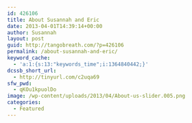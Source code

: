 ```yaml
---
id: 426106
title: About Susannah and Eric
date: 2013-04-01T14:39:14+00:00
author: Susannah
layout: post
guid: http://tangobreath.com/?p=426106
permalink: /about-susannah-and-eric/
keyword_cache:
  - 'a:1:{s:13:"keywords_time";i:1364840442;}'
dcssb_short_url:
  - http://tinyurl.com/c2uqa69
sfw_pwd:
  - qKOu1kpuolDo
image: /wp-content/uploads/2013/04/About-us-slider.005.png
categories:
  - Featured
---
```

